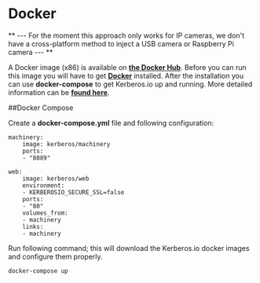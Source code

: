 # Docker

** --- For the moment this approach only works for IP cameras, we don't have a cross-platform method to inject a USB camera or Raspberry Pi camera --- **

A Docker image (x86) is available on [**the Docker Hub**](https://hub.docker.com/u/kerberos/). Before you can run this image you will have to get [**Docker**](https://docker.com) installed. After the installation you can use **docker-compose** to get Kerberos.io up and running. More detailed information can be [**found here**](https://blog.cedric.ws/kerberosio-available-on-docker).

##Docker Compose

Create a **docker-compose.yml** file and following configuration:

    machinery:
        image: kerberos/machinery
        ports:
        - "8889"

    web:
        image: kerberos/web
        environment:
        - KERBEROSIO_SECURE_SSL=false
        ports:
        - "80"
        volumes_from:
        - machinery
        links:
        - machinery

Run following command; this will download the Kerberos.io docker images and configure them properly.

    docker-compose up
